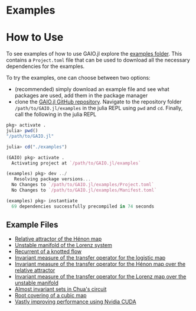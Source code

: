# Examples

# How to Use

To see examples of how to use GAIO.jl explore the [examples folder](https://github.com/gaioguys/GAIO.jl/tree/master/examples). This contains a `Project.toml` file that can be used to download all the necessary dependencies for the examples. 

To try the examples, one can choose between two options:
* (recommended) simply download an example file and see what packages are used, add them in the package manager
* clone the [GAIO.jl GitHub repository](https://github.com/gaioguys/GAIO.jl.git). Navigate to the repository folder `/path/to/GAIO.jl/examples` in the julia REPL using `pwd` and `cd`. Finally, call the following in the julia REPL
```julia
pkg> activate .
julia> pwd()
"/path/to/GAIO.jl"

julia> cd("./examples")

(GAIO) pkg> activate .
  Activating project at `/path/to/GAIO.jl/examples`

(examples) pkg> dev ../
   Resolving package versions...
  No Changes to `/path/to/GAIO.jl/examples/Project.toml`
  No Changes to `/path/to/GAIO.jl/examples/Manifest.toml`

(examples) pkg> instantiate
  69 dependencies successfully precompiled in 74 seconds
```

## Example Files

* [Relative attractor of the Hénon map](https://github.com/gaioguys/GAIO.jl/blob/master/examples/attractor.jl)
* [Unstable manifold of the Lorenz system](https://github.com/gaioguys/GAIO.jl/blob/master/examples/unstable_manifold.jl)
* [Recurrent of a knotted flow](https://github.com/gaioguys/GAIO.jl/blob/master/examples/recurrent_set.jl)
* [Invariant measure of the transfer operator for the logistic map](https://github.com/gaioguys/GAIO.jl/blob/master/examples/invariant_measure_1d.jl)
* [Invariant measure of the transfer operator for the Hénon map over the relative attractor](https://github.com/gaioguys/GAIO.jl/blob/master/examples/advanced/invariant_measure_2d.jl)
* [Invariant measure of the transfer operator for the Lorenz map over the unstable manifold](https://github.com/gaioguys/GAIO.jl/blob/master/examples/advanced/invariant_measure_3d.jl)
* [Almost invariant sets in Chua's circuit](https://github.com/gaioguys/GAIO.jl/blob/master/examples/advanced/almost_invariant_sets.jl)
* [Root covering of a cubic map](https://github.com/gaioguys/GAIO.jl/blob/master/examples/advanced/roots.jl)
* [Vastly improving performance using Nvidia CUDA](https://github.com/gaioguys/GAIO.jl/blob/master/examples/advanced/fast_maps_using_CUDA.jl)
